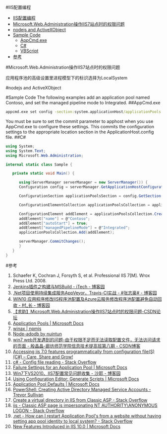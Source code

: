#IIS配置编程


<!-- @import "[TOC]" {cmd:"toc", depthFrom:1, depthTo:6, orderedList:false} -->
<!-- code_chunk_output -->

* [IIS配置编程](#iis配置编程)
* [Microsoft.Web.Administration操作IIS7站点时的权限问题](#microsoftwebadministration操作iis7站点时的权限问题)
* [nodejs and ActiveXObject](#nodejs-and-activexobject)
* [Sample Code](#sample-code)
	* [AppCmd.exe](#appcmdexe)
	* [C#](#c)
	* [VBScript](#vbscript)
* [参考](#参考)

<!-- /code_chunk_output -->


#Microsoft.Web.Administration操作IIS7站点时的权限问题

应用程序池的高级设置里进程模型下的标识选择为LocalSystem



#nodejs and ActiveXObject

#Sample Code
The following examples add an application pool named Contoso, and set the managed pipeline mode to Integrated.
##AppCmd.exe
```bat
appcmd.exe set config -section:system.applicationHost/applicationPools /+"[name='Contoso',autoStart='True',managedPipelineMode='Integrated']" /commit:apphost
```
You must be sure to set the commit parameter to apphost when you use AppCmd.exe to configure these settings. This commits the configuration settings to the appropriate location section in the ApplicationHost.config file.
##C#

```csharp
using System;
using System.Text;
using Microsoft.Web.Administration;

internal static class Sample {

   private static void Main() {

      using(ServerManager serverManager = new ServerManager()) { 
      Configuration config = serverManager.GetApplicationHostConfiguration();

      ConfigurationSection applicationPoolsSection = config.GetSection("system.applicationHost/applicationPools");

      ConfigurationElementCollection applicationPoolsCollection = applicationPoolsSection.GetCollection();

      ConfigurationElement addElement = applicationPoolsCollection.CreateElement("add");
      addElement["name"] = @"Contoso";
      addElement["autoStart"] = true;
      addElement["managedPipelineMode"] = @"Integrated";
      applicationPoolsCollection.Add(addElement);

      serverManager.CommitChanges();
      }
   }
}
```


#参考

1. Schaefer K, Cochran J, Forsyth S, et al. Professional IIS 7[M]. Wrox Press Ltd. 2008.
2. [Jenkins插件之构建与MSBuild - iTech - 博客园 ](http://www.cnblogs.com/itech/archive/2011/11/17/2252916.html)
3. [.Net项目使用持续集成服务AppVeyor，Travis-CI实战 - #张志豪# - 博客园 ](http://www.cnblogs.com/zhang-zhi-hao/p/DotNET_Project_Uses_Continuous_Integration_Services_AppVeyor_And_TravisCI_In_Action.html)
4. [WIN10 应用程序修改IIS程序池配置及Azure云服务修改程序池配置避免自动回收 - 村_长 - 博客园 ](http://www.cnblogs.com/hepc/p/6340602.html)
5. [【求助】Microsoft.Web.Administration操作IIS7站点时的权限问题-CSDN论坛 ](http://bbs.csdn.net/topics/390193869)
6. [Application Pools <applicationPools> | Microsoft Docs ](https://docs.microsoft.com/en-us/iis/configuration/system.applicationHost/applicationPools/)
7. [winax | npmjs ](https://www.npmjs.com/package/winax)
8. [Node-adodb by nuintun ](http://nuintun.github.io/node-adodb/)
9. [win7 web开发遇到的问题-由于权限不足而无法读取配置文件，无法访问请求的页面 - 殷晶晶-廊坊师范学院信息技术提高班第八期 - CSDN博客 ](http://blog.csdn.net/yinjingjing198808/article/details/7185453)
10. [Accessing iis 7.0 features programmatically from configuration file(S) (C#) – Care, Share and Grow! ](https://blogs.msdn.microsoft.com/saurabh_singh/2007/11/24/accessing-iis-7-0-features-programmatically-from-configuration-files-c/)
11. [c# - Config file reading - Stack Overflow ](https://stackoverflow.com/questions/6516930/config-file-reading)
12. [Failure Settings for an Application Pool <failure> | Microsoft Docs ](https://docs.microsoft.com/en-us/iis/configuration/system.applicationHost/applicationPools/add/failure)
13. [Win7下VS2010、IIS7配置常见问题收集 - 沙耶 - 博客园 ](http://www.cnblogs.com/ShaYeBlog/p/4111722.html)
14. [Using Configuration Editor: Generate Scripts | Microsoft Docs ](https://docs.microsoft.com/en-us/iis/manage/managing-your-configuration-settings/using-configuration-editor-generate-scripts)
15. [Application Pool Defaults <applicationPoolDefaults> | Microsoft Docs ](https://docs.microsoft.com/en-us/iis/configuration/system.applicationHost/applicationPools/applicationPoolDefaults/)
16. [PowerShell: Creating Active Directory Managed Service Accounts - Trevor Sullivan ](https://trevorsullivan.net/2012/10/15/powershell-creating-active-directory-managed-service-accounts/)
17. [Create a virtual directory in IIS from Classic ASP - Stack Overflow ](https://stackoverflow.com/questions/27832748/create-a-virtual-directory-in-iis-from-classic-asp/27945573#27945573)
18. [iis - Classic ASP page is impersonating NT AUTHORITY\ANONYMOUS LOGON - Stack Overflow ](https://stackoverflow.com/questions/20910737/classic-asp-page-is-impersonating-nt-authority-anonymous-logon)
19. [.net - How can I restart Application Pool's from a website without having setting app pool identity to local system? - Stack Overflow ](https://stackoverflow.com/questions/13274964/how-can-i-restart-application-pools-from-a-website-without-having-setting-app-p/13382735#13382735)
20. [New Features Introduced in IIS 10.0 | Microsoft Docs ](https://docs.microsoft.com/en-us/iis/get-started/whats-new-in-iis-10/new-features-introduced-in-iis-10)